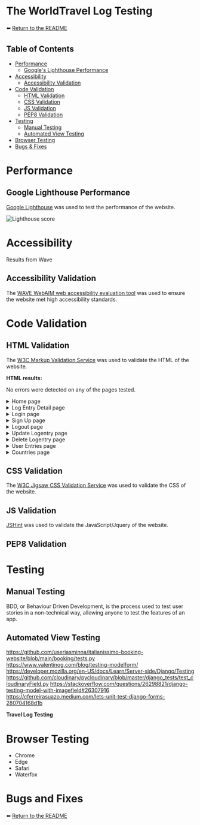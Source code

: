 # The WorldTravel Log Testing

:arrow_left: [Return to the README](README.md)

## Table of Contents

- [Performance](#performance)
  - [Google's Lighthouse Performance](#googles-lighthouse-performance)
- [Accessibility](#accessibility)
  - [Accessibility Validation](#accessibility-validation)
- [Code Validation](#code-validation)
  - [HTML Validation](#html-validation)
  - [CSS Validation](#css-validation)
  - [JS Validation](#js-validation)
  - [PEP8 Validation](#pep8-validation)
- [Testing](#testing)
  - [Manual Testing](#manual-testing-bdd)
  - [Automated View Testing](#automated-view-testing)
- [Browser Testing](#browser-testing)
- [Bugs & Fixes](#bugs-and-fixes)

# Performance

## Google Lighthouse Performance

[Google Lighthouse](#) was used to test the performance of the website.

![Lighthouse score](#)

# Accessibility

Results from Wave

## Accessibility Validation

The [WAVE WebAIM web accessibility evaluation tool](https://wave.webaim.org/) was used to ensure the website met high accessibility standards.

# Code Validation

## HTML Validation

The [W3C Markup Validation Service](https://validator.w3.org/) was used to validate the HTML of the website.

**HTML results:**

No errors were detected on any of the pages tested.

<details>
<summary>Home page</summary>
<img src="static/media/docs/html_test_home.png" width="30%"><br><br>
</details>
<details>
<summary>Log Entry Detail page</summary>
<img src="static/media/docs/html_test_entrydetail.png" width="30%"><br><br>
</details>
<details>
<summary>Login page</summary>
<img src="static/media/docs/html_test_login.png" width="30%"><br><br>
</details>
<details>
<summary>Sign Up page</summary>
<img src="static/media/docs/html_test_signup.png" width="30%"><br><br>
</details>
<details>
<summary>Logout page</summary>
<img src="static/media/docs/html_test_logout.png" width="30%"><br><br>
</details>
<details>
<details>
<summary>Add Logentry page</summary>
<img src="static/media/docs/html_test_addlogentry.png" width="30%"><br><br>
</details>
<summary>Update Logentry page</summary>
<img src="static/media/docs/html_test_updatelogentry.png" width="30%"><br><br>
</details>
<details>
<summary>Delete Logentry page</summary>
<img src="static/media/docs/html_test_deleteentry.png" width="30%"><br><br>
</details>
<details>
<summary>User Entries page</summary>
<img src="static/media/docs/html_test_userentries.png" width="30%"><br><br>
</details>
<details>
<summary>Countries page</summary>
<img src="static/media/docs/html_test_countries.png" width="30%"><br><br>
</details>

## CSS Validation

The [W3C Jigsaw CSS Validation Service](https://jigsaw.w3.org/css-validator/) was used to validate the CSS of the website.

## JS Validation

[JSHint](https://jshint.com/) was used to validate the JavaScript/Jquery of the website.

## PEP8 Validation

# Testing

## Manual Testing

BDD, or Behaviour Driven Development, is the process used to test user stories in a non-technical way, allowing anyone to test the features of an app.

## Automated View Testing

https://github.com/useriasminna/italianissimo-booking-website/blob/main/booking/tests.py
https://www.valentinog.com/blog/testing-modelform/
https://developer.mozilla.org/en-US/docs/Learn/Server-side/Django/Testing
https://github.com/cloudinary/pycloudinary/blob/master/django_tests/test_cloudinaryField.py
https://stackoverflow.com/questions/26298821/django-testing-model-with-imagefield#26307916
https://cferreirasuazo.medium.com/lets-unit-test-django-forms-280704168d1b

**Travel Log Testing**

# Browser Testing

- Chrome
- Edge
- Safari
- Waterfox

# Bugs and Fixes

:arrow_left: [Return to the README](README.md)
